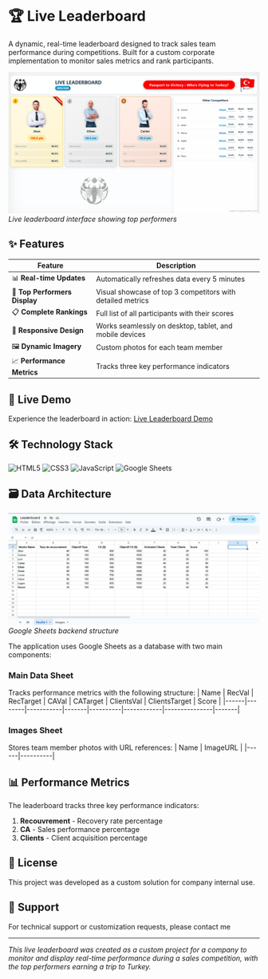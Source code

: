 # 🏆 Live Leaderboard

A dynamic, real-time leaderboard designed to track sales team performance during competitions. Built for a custom corporate implementation to monitor sales metrics and rank participants.

![Leaderboard Interface](main.png)
*Live leaderboard interface showing top performers*

## ✨ Features

| Feature | Description |
|---------|-------------|
| 📊 **Real-time Updates** | Automatically refreshes data every 5 minutes |
| 🏅 **Top Performers Display** | Visual showcase of top 3 competitors with detailed metrics |
| 📋 **Complete Rankings** | Full list of all participants with their scores |
| 📱 **Responsive Design** | Works seamlessly on desktop, tablet, and mobile devices |
| 🖼️ **Dynamic Imagery** | Custom photos for each team member |
| 📈 **Performance Metrics** | Tracks three key performance indicators |

## 🚀 Live Demo

Experience the leaderboard in action: [Live Leaderboard Demo](your-demo-link-here)

## 🛠️ Technology Stack

![HTML5](https://img.shields.io/badge/HTML5-E34F26?style=for-the-badge&logo=html5&logoColor=white)
![CSS3](https://img.shields.io/badge/CSS3-1572B6?style=for-the-badge&logo=css3&logoColor=white)
![JavaScript](https://img.shields.io/badge/JavaScript-F7DF1E?style=for-the-badge&logo=javascript&logoColor=black)
![Google Sheets](https://img.shields.io/badge/Google_Sheets-34A853?style=for-the-badge&logo=google-sheets&logoColor=white)


## 🗃️ Data Architecture

![Database Structure](sheet.jpg)
*Google Sheets backend structure*

The application uses Google Sheets as a database with two main components:

### Main Data Sheet
Tracks performance metrics with the following structure:
| Name | RecVal | RecTarget | CAVal | CATarget | ClientsVal | ClientsTarget | Score |
|------|--------|-----------|-------|----------|------------|---------------|-------|

### Images Sheet
Stores team member photos with URL references:
| Name | ImageURL |
|------|----------|

## 📊 Performance Metrics

The leaderboard tracks three key performance indicators:

1. **Recouvrement** - Recovery rate percentage
2. **CA** - Sales performance percentage
3. **Clients** - Client acquisition percentage


## 📝 License

This project was developed as a custom solution for company internal use. 

## 🤝 Support

For technical support or customization requests, please contact me

---

*This live leaderboard was created as a custom project for a company to monitor and display real-time performance during a sales competition, with the top performers earning a trip to Turkey.*
